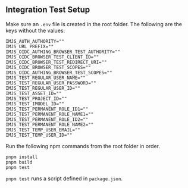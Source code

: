 ## Integration Test Setup

Make sure an `.env` file is created in the root folder. The following are the keys without the values:

```
IMJS_AUTH_AUTHORITY=""
IMJS_URL_PREFIX=""
IMJS_OIDC_AUTHING_BROWSER_TEST_AUTHORITY=""
IMJS_OIDC_BROWSER_TEST_CLIENT_ID=""
IMJS_OIDC_BROWSER_TEST_REDIRECT_URI=""
IMJS_OIDC_BROWSER_TEST_SCOPES=""
IMJS_OIDC_AUTHING_BROWSER_TEST_SCOPES=""
IMJS_TEST_REGULAR_USER_NAME=""
IMJS_TEST_REGULAR_USER_PASSWORD=""
IMJS_TEST_REGULAR_USER_ID=""
IMJS_TEST_ASSET_ID=""
IMJS_TEST_PROJECT_ID=""
IMJS_TEST_IMODEL_ID=""
IMJS_TEST_PERMANENT_ROLE_ID1=""
IMJS_TEST_PERMANENT_ROLE_NAME1=""
IMJS_TEST_PERMANENT_ROLE_ID2=""
IMJS_TEST_PERMANENT_ROLE_NAME2=""
IMJS_TEST_TEMP_USER_EMAIL=""
IMJS_TEST_TEMP_USER_ID=""
```

Run the following npm commands from the root folder in order.

```
pnpm install
pnpm build
pnpm test
```

`pnpm test` runs a script defined in `package.json`.
